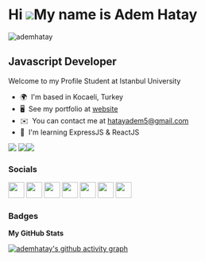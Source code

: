 Hi ![](https://user-images.githubusercontent.com/18350557/176309783-0785949b-9127-417c-8b55-ab5a4333674e.gif)My name is Adem Hatay
==================================================================================================================================

<p align="left"> <img src="https://komarev.com/ghpvc/?username=ademhatay&label=Profile%20views&color=0e75b6&style=flat" alt="ademhatay" /> </p>

Javascript Developer
--------------------

Welcome to my Profile Student at Istanbul University

* 🌍  I'm based in Kocaeli, Turkey
* 🖥️  See my portfolio at [website](http://ademhatay.com)
* ✉️  You can contact me at [hatayadem5@gmail.com](mailto:hatayadem5@gmail.com)
* 🧠  I'm learning ExpressJS & ReactJS
<img src="https://user-images.githubusercontent.com/66277966/170010039-f1832532-4421-4e64-a3f5-327a0b926d0e.svg">
<a href="https://www.twitter.com/hatayadem" target="_blank" rel="noreferrer"><img
src="https://img.shields.io/twitter/follow/hatayadem?logo=twitter&style=for-the-badge&color=0891b2&labelColor=1c1917"
/></a><a href="https://www.github.com/ademhatay" target="_blank" rel="noreferrer"><img
src="https://img.shields.io/github/followers/ademhatay?logo=github&style=for-the-badge&color=0891b2&labelColor=1c1917" /></a>


### Socials

<p align="left"> <a href="https://www.facebook.com/Ademhatay31" target="_blank" rel="noreferrer"><img src="https://raw.githubusercontent.com/danielcranney/readme-generator/main/public/icons/socials/facebook.svg" width="32" height="32" /></a> <a href="https://www.github.com/ademhatay" target="_blank" rel="noreferrer"><img src="https://raw.githubusercontent.com/danielcranney/readme-generator/main/public/icons/socials/github.svg" width="32" height="32" /></a> <a href="http://www.instagram.com/ademhatay_" target="_blank" rel="noreferrer"><img src="https://raw.githubusercontent.com/danielcranney/readme-generator/main/public/icons/socials/instagram.svg" width="32" height="32" /></a> <a href="https://www.linkedin.com/in/ademhatay" target="_blank" rel="noreferrer"><img src="https://raw.githubusercontent.com/danielcranney/readme-generator/main/public/icons/socials/linkedin.svg" width="32" height="32" /></a> <a href="https://medium.com/@ademhatay" target="_blank" rel="noreferrer"><img src="https://raw.githubusercontent.com/danielcranney/readme-generator/main/public/icons/socials/medium.svg" width="32" height="32" /></a> <a href="https://www.twitter.com/hatayadem" target="_blank" rel="noreferrer"><img src="https://raw.githubusercontent.com/danielcranney/readme-generator/main/public/icons/socials/twitter.svg" width="32" height="32" /></a> <a href="https://www.youtube.com/@ademhatay" target="_blank" rel="noreferrer"><img src="https://raw.githubusercontent.com/danielcranney/readme-generator/main/public/icons/socials/youtube.svg" width="32" height="32" /></a></p>

### Badges

<b>My GitHub Stats</b>

[![ademhatay's github activity graph](https://github-readme-activity-graph.cyclic.app/graph?username=ademhatay&bg_color=000000&color=7d7d7d&line=ffffff&point=ff0000&area=true&hide_border=true)](https://github.com/ademhatay)
